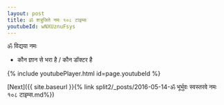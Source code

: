 ```yaml
---
layout: post
title: ॐ शत्रुजिते नमः १०८ टाइम्स
youtubeId: wNXUznuFsys
---
```

 
 
 ॐ विद्यया नमः  
 
 -  कौन ज्ञान से भरा है / कौन डॉक्टर है 
 
  
 
  
 
 
 
 
 
 


{% include youtubePlayer.html id=page.youtubeId %}
 
[Next]({{ site.baseurl }}{% link  split2/_posts/2016-05-14-ॐ भूर्भुवः स्वस्तरवे नमः १०८ टाइम्स.md%})
 
